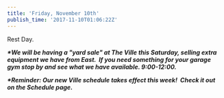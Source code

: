 ```yaml
---
title: 'Friday, November 10th'
publish_time: '2017-11-10T01:06:22Z'
---
```


Rest Day.

***\*We will be having a "yard sale" at The Ville this Saturday, selling
extra equipment we have from East.  If you need something for your
garage gym stop by and see what we have available. 9:00-12:00.***

***\*Reminder: Our new Ville schedule takes effect this week!  Check it
out on the Schedule page.***
